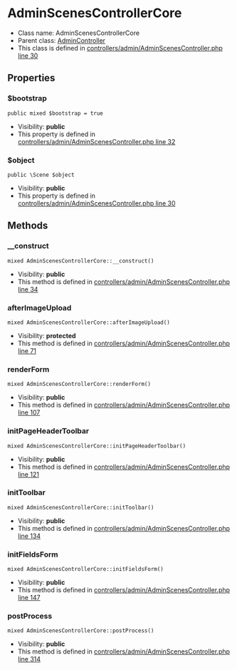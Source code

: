 AdminScenesControllerCore
===============






* Class name: AdminScenesControllerCore
* Parent class: [AdminController](AdminControllerCore)
* This class is defined in [controllers/admin/AdminScenesController.php line 30](https://github.com/PrestaShop/PrestaShop/blob/1.6.1.1/controllers/admin/AdminScenesController.php#L30)





Properties
----------


### $bootstrap

    public mixed $bootstrap = true





* Visibility: **public**
* This property is defined in [controllers/admin/AdminScenesController.php line 32](https://github.com/PrestaShop/PrestaShop/blob/1.6.1.1/controllers/admin/AdminScenesController.php#32)


### $object

    public \Scene $object





* Visibility: **public**
* This property is defined in [controllers/admin/AdminScenesController.php line 30](https://github.com/PrestaShop/PrestaShop/blob/1.6.1.1/controllers/admin/AdminScenesController.php#30)


Methods
-------


### __construct

    mixed AdminScenesControllerCore::__construct()





* Visibility: **public**
* This method is defined in [controllers/admin/AdminScenesController.php line 34](https://github.com/PrestaShop/PrestaShop/blob/1.6.1.1/controllers/admin/AdminScenesController.php#34)




### afterImageUpload

    mixed AdminScenesControllerCore::afterImageUpload()





* Visibility: **protected**
* This method is defined in [controllers/admin/AdminScenesController.php line 71](https://github.com/PrestaShop/PrestaShop/blob/1.6.1.1/controllers/admin/AdminScenesController.php#71)




### renderForm

    mixed AdminScenesControllerCore::renderForm()





* Visibility: **public**
* This method is defined in [controllers/admin/AdminScenesController.php line 107](https://github.com/PrestaShop/PrestaShop/blob/1.6.1.1/controllers/admin/AdminScenesController.php#107)




### initPageHeaderToolbar

    mixed AdminScenesControllerCore::initPageHeaderToolbar()





* Visibility: **public**
* This method is defined in [controllers/admin/AdminScenesController.php line 121](https://github.com/PrestaShop/PrestaShop/blob/1.6.1.1/controllers/admin/AdminScenesController.php#121)




### initToolbar

    mixed AdminScenesControllerCore::initToolbar()





* Visibility: **public**
* This method is defined in [controllers/admin/AdminScenesController.php line 134](https://github.com/PrestaShop/PrestaShop/blob/1.6.1.1/controllers/admin/AdminScenesController.php#134)




### initFieldsForm

    mixed AdminScenesControllerCore::initFieldsForm()





* Visibility: **public**
* This method is defined in [controllers/admin/AdminScenesController.php line 147](https://github.com/PrestaShop/PrestaShop/blob/1.6.1.1/controllers/admin/AdminScenesController.php#147)




### postProcess

    mixed AdminScenesControllerCore::postProcess()





* Visibility: **public**
* This method is defined in [controllers/admin/AdminScenesController.php line 314](https://github.com/PrestaShop/PrestaShop/blob/1.6.1.1/controllers/admin/AdminScenesController.php#314)



